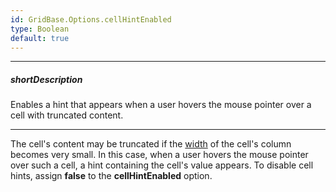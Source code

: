 ```yaml
---
id: GridBase.Options.cellHintEnabled
type: Boolean
default: true
---
```

---
##### shortDescription
Enables a hint that appears when a user hovers the mouse pointer over a cell with truncated content.

---
The cell's content may be truncated if the [width](/api-reference/_hidden/GridBaseColumn/width.md '{basewidgetpath}/Configuration/columns/#width') of the cell's column becomes very small. In this case, when a user hovers the mouse pointer over such a cell, a hint containing the cell's value appears. To disable cell hints, assign **false** to the **cellHintEnabled** option.